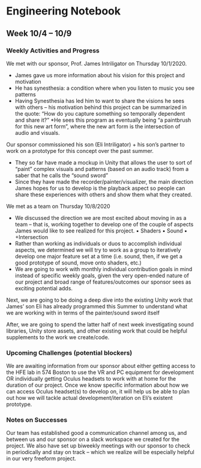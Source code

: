 # Engineering Notebook 
## Week 10/4 – 10/9

### Weekly Activities and Progress
We met with our sponsor, Prof. James Intriligator on Thursday 10/1/2020.
* James gave us more information about his vision for this project and motivation
* He has synesthesia: a condition where when you listen to music you see patterns
* Having Synesthesia has led him to want to share the visions he sees with others – his
motivation behind this project can be summarized in the quote: “How do you capture
something so temporally dependent and share it?”
*He sees this program as eventually being “a paintbrush for this new art form”, where
the new art form is the intersection of audio and visuals. 

Our sponsor commissioned his son (Eli Intriligator) + his son’s partner to work on a prototype for
this concept over the past summer.
* They so far have made a mockup in Unity that allows the user to sort of “paint” complex
visuals and patterns (based on an audio track) from a saber that he calls the “sound
sword”
* Since they have made the recorder/painter/visualizer, the main direction James hopes
for us to develop is the playback aspect so people can share these experiences with
others and show them what they created. 

We met as a team on Thursday 10/8/2020
* We discussed the direction we are most excited about moving in as a team – that is,
working together to develop one of the couple of aspects James would like to see
realized for this project.
▪ Shaders
▪ Sound
▪ +Intersection
* Rather than working as individuals or duos to accomplish individual aspects, we
determined we will try to work as a group to iteratively develop one major feature set at
a time (i.e. sound, then, if we get a good prototype of sound, move onto shaders, etc.)
* We are going to work with monthly individual contribution goals in mind instead of
specific weekly goals, given the very open-ended nature of our project and broad range
of features/outcomes our sponsor sees as exciting potential adds.

Next, we are going to be doing a deep dive into the existing Unity work that James’ son Eli has
already programmed this Summer to understand what we are working with in terms of the
painter/sound sword itself

After, we are going to spend the latter half of next week investigating sound libraries, Unity
store assets, and other existing work that could be helpful supplements to the work we
create/code. 

### Upcoming Challenges (potential blockers)
We are awaiting information from our sponsor about either getting access to the HFE lab in 574 Boston
to use the VR and PC equipment for development OR individually getting Oculus headsets to work with
at home for the duration of our project. Once we know specific information about how we can access
Oculus headset(s) to develop on, it will help us be able to plan out how we will tackle actual
development/iteration on Eli’s existent prototype. 

### Notes on Successes
Our team has established good a communication channel among us, and between us and our sponsor
on a slack workspace we created for the project.
We also have set up biweekly meetings with our sponsor to check in periodically and stay on track –
which we realize will be especially helpful in our very freeform project. 
